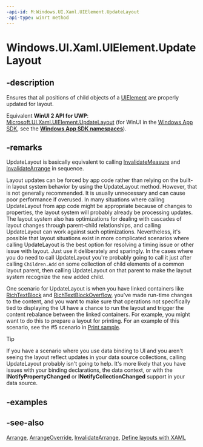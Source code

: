 ```yaml
---
-api-id: M:Windows.UI.Xaml.UIElement.UpdateLayout
-api-type: winrt method
---
```


<!-- Method syntax
public void UpdateLayout()
-->

# Windows.UI.Xaml.UIElement.UpdateLayout

## -description
Ensures that all positions of child objects of a [UIElement](uielement.md) are properly updated for layout.

Equivalent **WinUI 2 API for UWP**: [Microsoft.UI.Xaml.UIElement.UpdateLayout](/windows/winui/api/microsoft.ui.xaml.uielement.updatelayout) (for WinUI in the [Windows App SDK](/windows/apps/windows-app-sdk/), see the **[Windows App SDK namespaces](/windows/windows-app-sdk/api/winrt/)**).

## -remarks
UpdateLayout is basically equivalent to calling [InvalidateMeasure](uielement_invalidatemeasure_969784920.md) and [InvalidateArrange](uielement_invalidatearrange_2012947484.md) in sequence.

Layout updates can be forced by app code rather than relying on the built-in layout system behavior by using the UpdateLayout method. However, that is not generally recommended. It is usually unnecessary and can cause poor performance if overused. In many situations where calling UpdateLayout from app code might be appropriate because of changes to properties, the layout system will probably already be processing updates. The layout system also has optimizations for dealing with cascades of layout changes through parent-child relationships, and calling UpdateLayout can work against such optimizations. Nevertheless, it's possible that layout situations exist in more complicated scenarios where calling UpdateLayout is the best option for resolving a timing issue or other issue with layout. Just use it deliberately and sparingly. In the cases where you do need to call UpdateLayout you're probably going to call it just after calling `Children.Add` on some collection of child elements of a common layout parent, then calling UpdateLayout on that parent to make the layout system recognize the new added child.

One scenario for UpdateLayout is when you have linked containers like [RichTextBlock](../windows.ui.xaml.controls/richtextblock.md) and [RichTextBlockOverflow](../windows.ui.xaml.controls/richtextblockoverflow.md), you've made run-time changes to the content, and you want to make sure that operations not specifically tied to displaying the UI have a chance to run the layout and trigger the content rebalance between the linked containers. For example, you might want to do this to prepare a layout for printing. For an example of this scenario, see the #5 scenario in [Print sample](https://github.com/microsoft/Windows-universal-samples/tree/master/Samples/Printing).



> [!TIP]
> If you have a scenario where you use data binding to UI and you aren't seeing the layout reflect updates in your data source collections, calling UpdateLayout probably isn't going to help. It's more likely that you have issues with your binding declarations, the data context, or with the **INotifyPropertyChanged** or **INotifyCollectionChanged** support in your data source.

## -examples

## -see-also
[Arrange](uielement_arrange_958316931.md), [ArrangeOverride](frameworkelement_arrangeoverride_1795048387.md), [InvalidateArrange](uielement_invalidatearrange_2012947484.md), [Define layouts with XAML](/windows/uwp/layout/layouts-with-xaml)
